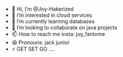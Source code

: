 - 👋 Hi, I’m @Joy-Hakerized
- 👀 I’m interested in cloud services
- 🌱 I’m currently learning databases
- 💞️ I’m looking to collaborate on java projects
- 📫 How to reach me insta: joy_fantome
- 😄 Pronouns: jack junior
- ⚡ GET SET GO ....

<!---
Joy-Hakerized/Joy-Hakerized is a ✨ special ✨ repository because its `README.md` (this file) appears on your GitHub profile.
You can click the Preview link to take a look at your changes.
--->
